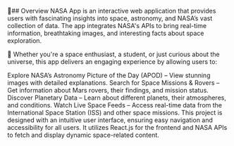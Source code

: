 🌌## Overview
NASA App is an interactive web application that provides users with fascinating insights into space, astronomy, and NASA’s vast collection of data. The app integrates NASA's APIs to bring real-time information, breathtaking images, and interesting facts about space exploration.

🚀 Whether you're a space enthusiast, a student, or just curious about the universe, this app delivers an engaging experience by allowing users to:

Explore NASA’s Astronomy Picture of the Day (APOD) – View stunning images with detailed explanations.
Search for Space Missions & Rovers – Get information about Mars rovers, their findings, and mission status.
Discover Planetary Data – Learn about different planets, their atmospheres, and conditions.
Watch Live Space Feeds – Access real-time data from the International Space Station (ISS) and other space missions.
This project is designed with an intuitive user interface, ensuring easy navigation and accessibility for all users. It utilizes React.js for the frontend and NASA APIs to fetch and display dynamic space-related content.


